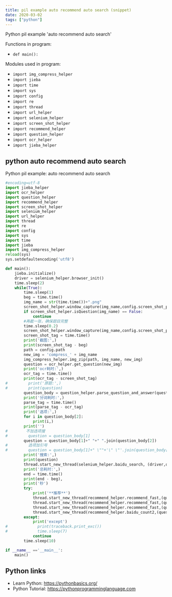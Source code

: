 ```yaml
---
title: pil example auto recommend auto search (snippet)
date: 2020-03-02
tags: ["python"]
---
```

Python pil example 'auto recommend auto search'

Functions in program: 
* `def main():`

Modules used in program: 
* `import img_compress_helper`
* `import jieba`
* `import time`
* `import sys`
* `import config`
* `import re`
* `import thread`
* `import url_helper`
* `import selenium_helper`
* `import screen_shot_helper`
* `import recommend_helper`
* `import question_helper`
* `import ocr_helper`
* `import jieba_helper`

## python auto recommend auto search

Python pil example: auto recommend auto search

```python
#encoding=utf-8
import jieba_helper
import ocr_helper
import question_helper
import recommend_helper
import screen_shot_helper
import selenium_helper
import url_helper
import thread
import re
import config
import sys
import time
import jieba
import img_compress_helper
reload(sys) 
sys.setdefaultencoding('utf8')

def main():
    jieba.initialize()
    driver = selenium_helper.browser_init()
    time.sleep(2)
    while(True): 
        time.sleep(1)
        beg = time.time()
        img_name = str(time.time())+".png"
        screen_shot_helper.window_capture(img_name,config.screen_shot_position,config.screen_shot_size)
        if screen_shot_helper.isQuestion(img_name) == False:
            continue
        #再截一张，确保题目完整
        time.sleep(0.2)
        screen_shot_helper.window_capture(img_name,config.screen_shot_position,config.screen_shot_size)
        screen_shot_tag = time.time()
        print('截图:',)
        print(screen_shot_tag - beg)
        path = config.path
        new_img = 'compress_' + img_name
        img_compress_helper.img_zip(path, img_name, new_img)
        question = ocr_helper.get_question(new_img)
        print('ocr耗时:',)
        ocr_tag = time.time()
        print(ocr_tag - screen_shot_tag)
#         print('原题:',)
#         print(question)
        question_body = question_helper.parse_question_and_answer(question) #题干和选项分开
        print('分词耗时:',)
        parse_tag = time.time()
        print(parse_tag - ocr_tag)
        print('选项:',)
        for i in question_body[2]:
            print(i,)
        print('')
#        不加选项搜
#         question = question_body[1]
        question = question_body[1]+" "+" ".join(question_body[2])
#         选项加引号
#         question = question_body[1]+" \""+'\" \"'.join(question_body[2]) +"\""
        print('搜索:',)
        print(question)
        thread.start_new_thread(selenium_helper.baidu_search, (driver,question))
        print('总耗时:',)
        end = time.time()
        print(end - beg),
        print('秒')
        try:
            print('**推荐**')
            thread.start_new_thread(recommend_helper.recommend_fast,(question_body,0,1))
            thread.start_new_thread(recommend_helper.recommend_fast,(question_body,0,0))
            thread.start_new_thread(recommend_helper.recommend_fast,(question_body,1,1))
            thread.start_new_thread(recommend_helper.baidu_count2,(question_body,))
        except:
            print('except')
#             print(traceback.print_exc())
#             time.sleep(7)
            continue
        time.sleep(10)

if __name__ =='__main__':
    main()


```

## Python links

- Learn Python: https://pythonbasics.org/
- Python Tutorial: https://pythonprogramminglanguage.com
